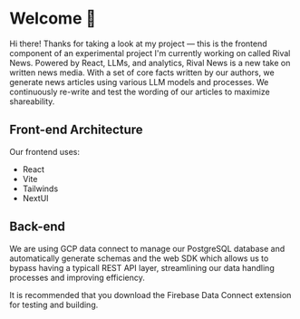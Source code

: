 # Welcome 👋

Hi there! Thanks for taking a look at my project — this is the frontend component of an experimental project I'm currently working on called Rival News. Powered by React, LLMs, and analytics, Rival News is a new take on written news media. With a set of core facts written by our authors, we generate news articles using various LLM models and processes. We continuously re-write and test the wording of our articles to maximize shareability.

## Front-end Architecture

Our frontend uses:

- React
- Vite
- Tailwinds
- NextUI

## Back-end

We are using GCP data connect to manage our PostgreSQL database and automatically generate schemas and the web SDK which allows us to bypass having a typicall REST API layer, streamlining our data handling processes and improving efficiency.

It is recommended that you download the Firebase Data Connect extension for testing and building.
